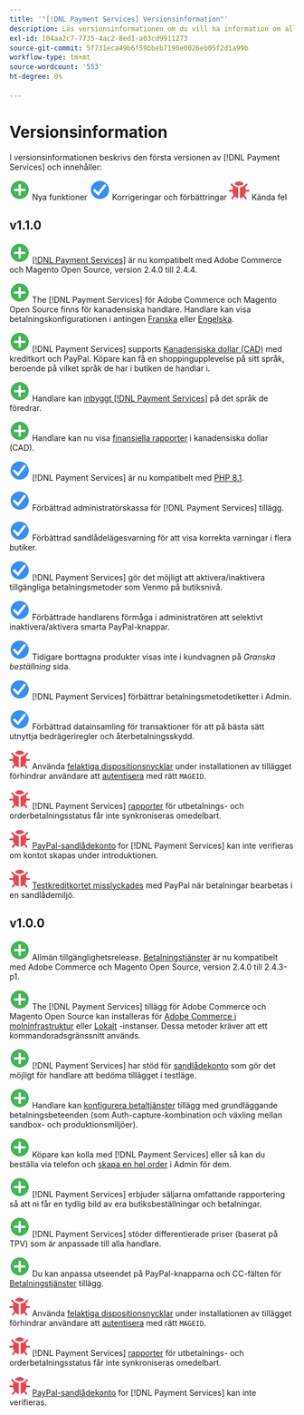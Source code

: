 ```yaml
---
title: '"[!DNL Payment Services] Versionsinformation"'
description: Läs versionsinformationen om du vill ha information om alla [!DNL Payment Services] releaser.
exl-id: 104aa2c7-7735-4ac2-8ed1-a03cd9911273
source-git-commit: 5f731eca49b6f59bbeb7190e0026eb05f2d1a99b
workflow-type: tm+mt
source-wordcount: '553'
ht-degree: 0%

---
```


# Versionsinformation

I versionsinformationen beskrivs den första versionen av [!DNL Payment Services] och innehåller:

![Nytt](../assets/new.svg) Nya funktioner
![Korrigerat problem](../assets/fix.svg) Korrigeringar och förbättringar
![Känt fel](../assets/bug.svg) Kända fel

## v1.1.0

![Nytt](../assets/new.svg)<!-- Issue PAY-2127 --> [[!DNL Payment Services]](https://marketplace.magento.com/magento-payment-services.html) är nu kompatibelt med Adobe Commerce och Magento Open Source, version 2.4.0 till 2.4.4.

![Nytt](../assets/new.svg)<!-- Issue PAY-2682 --> The [!DNL Payment Services] för Adobe Commerce och Magento Open Source finns för kanadensiska handlare. Handlare kan visa betalningskonfigurationen i antingen [Franska](overview.md?lang=fr) eller [Engelska](overview.md?lang=en).

![Nytt](../assets/new.svg)<!-- Issue PAY-2681 --> [!DNL Payment Services] supports [Kanadensiska dollar (CAD)](overview.md#accepted-credit-cards-and-currencies) med kreditkort och PayPal. Köpare kan få en shoppingupplevelse på sitt språk, beroende på vilket språk de har i butiken de handlar i.

![Nytt](../assets/new.svg)<!-- Issue PAY-2680 --> Handlare kan [inbyggt [!DNL Payment Services]](onboard.md) på det språk de föredrar.

![Nytt](../assets/new.svg)<!-- Issue PAY-2678 --> Handlare kan nu visa [finansiella rapporter](order-payment-status.md) i kanadensiska dollar (CAD).

![Korrigerat problem](../assets/fix.svg)<!-- Issue PAY-2710 --> [!DNL Payment Services] är nu kompatibelt med [PHP 8.1](https://www.php.net/releases/8.1/en.php).

![Korrigerat problem](../assets/fix.svg)<!-- Issue PAY-3035 --> Förbättrad administratörskassa för [!DNL Payment Services] tillägg.

![Korrigerat problem](../assets/fix.svg)<!-- Issue PAY-3017 --> Förbättrad sandlådelägesvarning för att visa korrekta varningar i flera butiker.

![Korrigerat problem](../assets/fix.svg)<!-- Issue PAY-2742 --> [!DNL Payment Services] gör det möjligt att aktivera/inaktivera tillgängliga betalningsmetoder som Venmo på butiksnivå.

![Korrigerat problem](../assets/fix.svg)<!-- Issue PAY-2277 --> Förbättrade handlarens förmåga i administratören att selektivt inaktivera/aktivera smarta PayPal-knappar.

![Korrigerat problem](../assets/fix.svg)<!-- Issue PAY-2561 --> Tidigare borttagna produkter visas inte i kundvagnen på _Granska beställning_ sida.

![Korrigerat problem](../assets/fix.svg)<!-- Issue PAY-2456 --> [!DNL Payment Services] förbättrar betalningsmetodetiketter i Admin.

![Korrigerat problem](../assets/fix.svg)<!-- Issue PAY-2907 --> Förbättrad datainsamling för transaktioner för att på bästa sätt utnyttja bedrägeriregler och återbetalningsskydd.

![Känt fel](../assets/bug.svg)<!-- Issue PAY-2473 --> Använda [felaktiga dispositionsnycklar](https://support.magento.com/hc/en-us/articles/4406603542541) under installationen av tillägget förhindrar användare att [autentisera](https://devdocs.magento.com/guides/v2.4/install-gde/prereq/connect-auth.html) med rätt `MAGEID`.

![Känt fel](../assets/bug.svg)<!-- Issue PAY-2474 --> [!DNL Payment Services] [rapporter](https://support.magento.com/hc/en-us/articles/4406114741517) för utbetalnings- och orderbetalningsstatus får inte synkroniseras omedelbart.

![Känt fel](../assets/bug.svg)<!-- Issue PAY-2475 --> [PayPal-sandlådekonto](https://support.magento.com/hc/en-us/articles/4406954952461) for [!DNL Payment Services] kan inte verifieras om kontot skapas under introduktionen.

![Känt fel](../assets/bug.svg)<!-- Issue PAY-2842 --> [Testkreditkortet misslyckades](https://support.magento.com/hc/en-us/articles/4406954952461) med PayPal när betalningar bearbetas i en sandlådemiljö.

## v1.0.0

![Nytt](../assets/new.svg)<!-- Issue PAY-2127 --> Allmän tillgänglighetsrelease. [Betalningstjänster](https://marketplace.magento.com/magento-payment-services.html) är nu kompatibelt med Adobe Commerce och Magento Open Source, version 2.4.0 till 2.4.3-p1.

![Nytt](../assets/new.svg)<!-- Issue PAY-124 --> The [!DNL Payment Services] tillägg för Adobe Commerce och Magento Open Source kan installeras för [Adobe Commerce i molninfrastruktur](install.md#magento-commerce-cloud) eller [Lokalt](install.md#on-premises) -instanser. Dessa metoder kräver att ett kommandoradsgränssnitt används.

![Nytt](../assets/new.svg)<!-- Issue PAY-1986 --> [!DNL Payment Services] har stöd för [sandlådekonto](onboard.md#enable-sandbox-testing) som gör det möjligt för handlare att bedöma tillägget i testläge.

![Nytt](../assets/new.svg)<!-- Issue PAY-666 --> Handlare kan [konfigurera betaltjänster](configure-admin.md) tillägg med grundläggande betalningsbeteenden (som Auth-capture-kombination och växling mellan sandbox- och produktionsmiljöer).

![Nytt](../assets/new.svg)<!-- Issue PAY-780 --> Köpare kan kolla med [!DNL Payment Services] eller så kan du beställa via telefon och [skapa en hel order](create-order.md) i Admin för dem.

![Nytt](../assets/new.svg)<!-- Issue PAY-1856 --> [!DNL Payment Services] erbjuder säljarna omfattande rapportering så att ni får en tydlig bild av era butiksbeställningar och betalningar.

![Nytt](../assets/new.svg)<!-- Issue PAY-311 --> [!DNL Payment Services] stöder differentierade priser (baserat på TPV) som är anpassade till alla handlare.

![Nytt](../assets/new.svg)<!-- Issue PAY-1443 --> Du kan anpassa utseendet på PayPal-knapparna och CC-fälten för [Betalningstjänster](https://devdocs.magento.com/payment-services/customize-buttons-messaging.html) tillägg.

![Känt fel](../assets/bug.svg)<!-- Issue PAY-2473 --> Använda [felaktiga dispositionsnycklar](https://support.magento.com/hc/en-us/articles/4406603542541) under installationen av tillägget förhindrar användare att [autentisera](https://devdocs.magento.com/guides/v2.4/install-gde/prereq/connect-auth.html) med rätt `MAGEID`.

![Känt fel](../assets/bug.svg)<!-- Issue PAY-2474 --> [!DNL Payment Services] [rapporter](https://support.magento.com/hc/en-us/articles/4406114741517) för utbetalnings- och orderbetalningsstatus får inte synkroniseras omedelbart.

![Känt fel](../assets/bug.svg)<!-- Issue PAY-2475 --> [PayPal-sandlådekonto](https://support.magento.com/hc/en-us/articles/4406954952461) for [!DNL Payment Services] kan inte verifieras.
